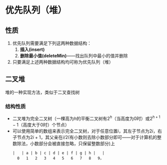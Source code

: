 # 优先队列（堆）
## 性质
1. 优先队列需要满足下列这两种数据结构：
	1. **插入(insert)**
	2. **删除最小值(deleteMin)**——找出队列中最小的值并删除
2. 只要满足上述两种数据结构均可称为优先队列（堆）

## 二叉堆
堆的一种实现方法，类似于二叉查找树
### 结构性质
- 二叉堆为完全二叉树（一棵高为$h$的平衡二叉树有$2^h$（当高度为0时）或$2^{h+1}-1$（高度大于0时）个节点）
- 可以使用简单的数组来表示完全二叉树，对于任意位置$i$，其左子节点为$2i$，右子节点为$2i+1$，其父亲在$i/2$(有小数则去除小数部分即可——对于计算机的整数除法，小数部分会被直接忽略，只保留整数部分)上
  ```
  |   | a | b | c | d | e | f | g | h |   |
    0   1   2   3   4   5   6   7   8   9，
  ```
